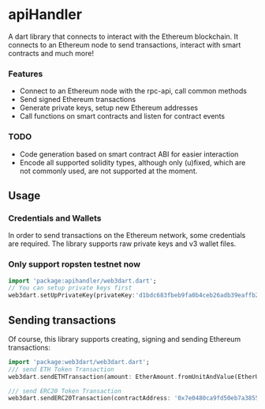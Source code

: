 # apiHandler
A dart library that connects to interact with the Ethereum blockchain. It connects
to an Ethereum node to send transactions, interact with smart contracts and much
more!

### Features
- Connect to an Ethereum node with the rpc-api, call common methods
- Send signed Ethereum transactions
- Generate private keys, setup new Ethereum addresses
- Call functions on smart contracts and listen for contract events
### TODO
- Code generation based on smart contract ABI for easier interaction
- Encode all supported solidity types, although only (u)fixed,
  which are not commonly used, are not supported at the moment.

## Usage

### Credentials and Wallets
In order to send transactions on the Ethereum network, some credentials
are required. The library supports raw private keys and v3 wallet files.

### Only support ropsten testnet now

```dart
import 'package:apihandler/web3dart.dart';
// You can setup private keys first
web3dart.setUpPrivateKey(privateKey:'d1bdc683fbeb9fa0b4ceb26adb39eaffb21b16891ea28e4cf1bc3118fdd39295');

```

## Sending transactions
Of course, this library supports creating, signing and sending Ethereum
transactions:

```dart
import 'package:web3dart/web3dart.dart';
/// send ETH Token Transaction
web3dart.sendETHTransaction(amount: EtherAmount.fromUnitAndValue(EtherUnit.finney, 1),toAddress:'0xA3B4dE5E90A18512BD82c1A640AC99b39ef2258A');

/// send ERC20 Token Transaction
web3dart.sendERC20Transaction(contractAddress: '0x7e0480ca9fd50eb7a3855cf53c347a1b4d6a2ff5',amount: BigInt.from(1000000000000000000),toAddress:'0xA3B4dE5E90A18512BD82c1A640AC99b39ef2258A');

```
